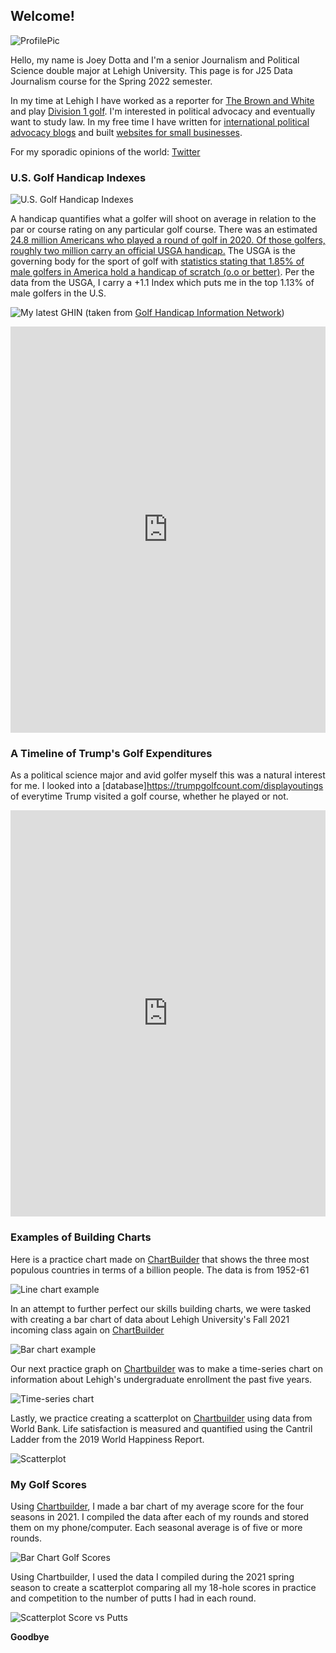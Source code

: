 ## Welcome!

![ProfilePic](https://github.com/JosephDotta/JosephDotta.github.io/blob/main/20-08-25a+UBI+in+America+-+Joey+Dotta.jpg?raw=true)

Hello, my name is Joey Dotta and I'm a senior Journalism and Political Science double major at Lehigh University. This page is for J25 Data Journalism course for the Spring 2022 semester. 

In my time at Lehigh I have worked as a reporter for [The Brown and White](https://thebrownandwhite.com/) and play [Division 1 golf](https://lehighsports.com/sports/mens-golf/roster/joseph-dotta/15792). I'm interested in political advocacy and eventually want to study law. In my free time I have written for [international political advocacy blogs](https://www.ubilabnetwork.org/blog/ubi-in-america) and built [websites for small businesses](https://mdfabinc.com/).

For my sporadic opinions of the world: [Twitter](https://twitter.com/jdotta13)

### U.S. Golf Handicap Indexes
![U.S. Golf Handicap Indexes](https://github.com/JosephDotta/JosephDotta.github.io/blob/main/How%20many%20golfers%20in%20the%20U.S.%20are%20scratch.png?raw=true=80x20)

A handicap quantifies what a golfer will shoot on average in relation to the par or course rating on any particular golf course. There was an estimated [24.8 million Americans who played a round of golf in 2020. Of those golfers, roughly two million carry an official USGA handicap.](https://www.linksmagazine.com/how-do-you-match-up-against-the-average-golf-handicap-in-2020/) The USGA is the governing body for the sport of golf with [statistics stating that 1.85% of male golfers in America hold a handicap of scratch (o.o or better)](https://www.usga.org/content/usga/home-page/handicapping/handicapping-stats.html). Per the data from the USGA, I carry a +1.1 Index which puts me in the top 1.13% of male golfers in the U.S.

![My latest GHIN](https://github.com/JosephDotta/JosephDotta.github.io/blob/main/Screenshot%202022-02-27%201.47.14%20PM.png?raw=true)
(taken from [Golf Handicap Information Network](https://www.ghin.com/profile))

<iframe src='https://cdn.knightlab.com/libs/timeline3/latest/embed/index.html?source=1HUKpZrWJTOehpDVmGaBTpLlMB-IWLZ2QLfTWvJ_NTO8&font=Default&lang=en&initial_zoom=2&height=650' width='100%' height='650' webkitallowfullscreen mozallowfullscreen allowfullscreen frameborder='0'></iframe>

### A Timeline of Trump's Golf Expenditures

As a political science major and avid golfer myself this was a natural interest for me. I looked into a [database]https://trumpgolfcount.com/displayoutings of everytime Trump visited a golf course, whether he played or not. 

<iframe src='https://cdn.knightlab.com/libs/timeline3/latest/embed/index.html?source=12pfGkSEbL0qqFMBIc7_dH6IjqegCp-3JmHV8V0KGScg&font=Default&lang=en&initial_zoom=2&height=650' width='100%' height='650' webkitallowfullscreen mozallowfullscreen allowfullscreen frameborder='0'></iframe>

### Examples of Building Charts

Here is a practice chart made on [ChartBuilder](https://quartz.github.io/Chartbuilder/) that shows the three most populous countries in terms of a billion people. The data is from 1952-61

![Line chart example](https://github.com/JosephDotta/JosephDotta.github.io/blob/main/The_Three_Most_Populous_Countries_China_India_U.S._chartbuilder.png?raw=true)

In an attempt to further perfect our skills building charts, we were tasked with creating a bar chart of data about Lehigh University's Fall 2021 incoming class again on [ChartBuilder](https://quartz.github.io/Chartbuilder/) 

![Bar chart example](https://github.com/JosephDotta/JosephDotta.github.io/blob/main/Lehigh_Fall_2021_Undergraduate_Enrollment_Percent_of_Undergraduate_Enrollment_chartbuilder.png?raw=true)

Our next practice graph on [Chartbuilder](https://quartz.github.io/Chartbuilder/) was to make a time-series chart on information about Lehigh's undergraduate enrollment the past five years.

![Time-series chart](https://github.com/JosephDotta/JosephDotta.github.io/blob/main/Percent_of_Undergraduate_Enrollment_by_College_Arts_&_Sciences_Business_Engineering_chartbuilder.png?raw=true)

Lastly, we practice creating a scatterplot on [Chartbuilder](https://quartz.github.io/Chartbuilder/) using data from World Bank. Life satisfaction is measured and quantified using the Cantril Ladder from the 2019 World Happiness Report. 

![Scatterplot](https://github.com/JosephDotta/JosephDotta.github.io/blob/main/Measure_of_Life_Satisfaction_compared_to_Country_GDP_per_capita_Life_satisfaction_in_Cantril_Ladder_(World_Happiness_Report_2019)_chartbuilder.png?raw=true)

### My Golf Scores 

Using [Chartbuilder](https://quartz.github.io/Chartbuilder/), I made a bar chart of my average score for the four seasons in 2021. I compiled the data after each of my rounds and stored them on my phone/computer. Each seasonal average is of five or more rounds. 

![Bar Chart Golf Scores](https://github.com/JosephDotta/JosephDotta.github.io/blob/main/Average_Golf_Score_By_Season_in_2021_Average_Score_chartbuilder.png?raw=true)

Using Chartbuilder, I used the data I compiled during the 2021 spring season to create a scatterplot comparing all my 18-hole scores in practice and competition to the number of putts I had in each round. 

![Scatterplot Score vs Putts](https://github.com/JosephDotta/JosephDotta.github.io/blob/main/Spring_2021_Scores_and_Number_of_Putts__Putts__chartbuilder.png?raw=true)


**Goodbye**
